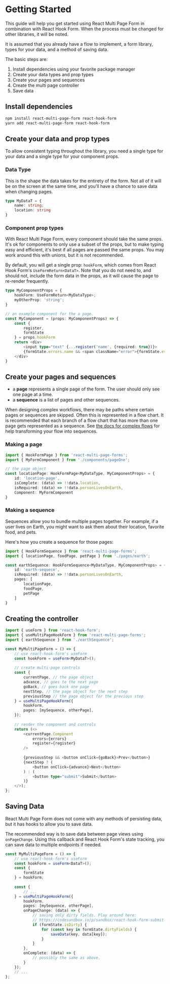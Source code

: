 # Getting Started

This guide will help you get started using React Multi Page Form in combination with React Hook Form. When the process must be changed for other libraries, it will be noted.

It is assumed that you already have a flow to implement, a form library, types for your data, and a method of saving data.

The basic steps are:

1. Install dependencies using your favorite package manager
2. Create your data types and prop types
2. Create your pages and sequences
3. Create the multi page controller
4. Save data

## Install dependencies

```sh
npm install react-multi-page-form react-hook-form
yarn add react-multi-page-form react-hook-form
```

## Create your data and prop types

To allow consistent typing throughout the library, you need a single type for your data and a single type for your component props.

### Data Type

This is the shape the data takes for the entirety of the form. Not all of it will be on the screen at the same time, and you'll have a chance to save data when changing pages.

```typescript
type MyDataT = {
    name: string;
    location: string
}
```

### Component prop types

With React Multi Page Form, every component should take the same props. It's ok for components to only use a subset of the props, but to make typing easy and efficient, it's best if all pages are passed the same props. You may work around this with unions, but it is not recommended.

By default, you will get a single prop: `hookForm`, which comes from React Hook Form's `UseFormReturn<DataT>`. Note that you do not need to, and should not, include the form data in the props, as it will cause the page to re-render frequently.

```typescript
type MyComponentProps = {
    hookForm: UseFormReturn<MyDataType>;
    myOtherProp: 'string';
}

// an example component for the a page.
const MyComponent = (props: MyComponentProps) => {
    const {
        register,
        formState
    } = props.hookForm
    return <div>
        <input type="text" {...register('name', {required: true})}>
        {formState.errors.name && <span className="error">{formState.errors.name.message}</span>}
    </div>
}
```

## Create your pages and sequences

- a **page** represents a single page of the form. The user should only see one page at a time.
- a **sequence** is a list of pages and other sequences.

When designing complex workflows, there may be paths where certain pages or sequences are skipped. Often this is represented in a flow chart. It is recommended that each branch of a flow chart that has more than one page gets represented as a sequence. See [the docs for complex flows](/docs/complex-flows) for help transforming your flow into sequences.

### Making a page

```typescript
import { HookFormPage } from 'react-multi-page-forms';
import { MyFormComponent } from './components/pageOne';

// the page object
const locationPage: HookFormPage<MyDataType, MyComponentProps> = {
    id: 'location-page',
    isComplete: (data) => !!data.location,
    isRequired: (data) => !!data.personLivesOnEarth,
    Component: MyFormComponent
}
```

### Making a sequence

Sequences allow you to bundle multiple pages together. For example, if a user lives on Earth, you might want to ask them about their location, favorite food, and pets.

Here's how you create a sequence for those pages:

```typescript
import { HookFormSequence } from 'react-multi-page-forms';
import { locationPage, foodPage, petPage } from './pages/earth';

const earthSequence: HookFormSequence<MyDataType, MyComponentProps> = {
    id: 'earth-sequece',
    isRequired: (data) => !!data.personLivesOnEarth,
    pages: [
        locationPage,
        foodPage,
        petPage
    ]
}
```

## Creating the controller

```typescript
import { useForm } from 'react-hook-form';
import { useMultiPageHookForm } from 'react-multi-page-forms';
import { earthSequence } from './earthSequence';

const MyMultiPageForm = () => {
    // use react-hook-form's useForm
    const hookForm = useForm<MyDataT>();
    
    // create multi-page controls
    const { 
        currentPage, // the page object
        advance, // goes to the next page
        goBack, // goes back one page
        nextStep, // the page object for the next step
        previousStep // the page object for the previous step
    } = useMultiPageHookForm({
        hookForm,
        pages: [mySequence, otherPage],
    });
    
    // render the component and controls
    return (<>
        <currentPage.Component
            errors={errors}
            register={register}
        />
    
        {previousStep && <button onClick={goBack}>Prev</button>}
        {nextStep ? (
            <button onClick={advance}>Next</button>
        ) : (
            <button type="submit">Submit</button>
        )}
    </>);
};
```

## Saving Data

React Multi Page Form does not come with any methods of persisting data, but it has hooks to allow you to save data.

The recommended way is to save data between page views using `onPageChange`. Using this callback and React Hook Form's state tracking, you can save data to multiple endpoints if needed.

```typescript
const MyMultiPageForm = () => {
    // use react-hook-form's useForm
    const hookForm = useForm<DataT>();
    const {
        formState
    } = hookForm;
    
    const { 
        // ...
    } = useMultiPageHookForm({
        hookForm,
        pages: [mySequence, otherPage],
        onPageChange: (data) => {
            // saving only dirty fields. Play around here:
            // https://codesandbox.io/p/sandbox/react-hook-form-submit-only-dirty-fields-forked-sddgq2
            if (formState.isDirty) {
                for (const key in formState.dirtyFields) {
                    saveData(key, data[key]);
                }
            }
        },
        onComplete: (data) => {
            // possibly the same as above.
        }
    });
    // ...
};
```